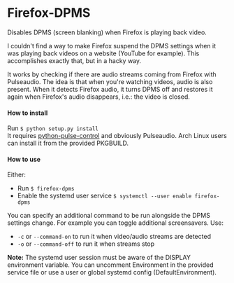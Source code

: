 # Firefox-DPMS
Disables DPMS (screen blanking) when Firefox is playing back video.

I couldn't find a way to make Firefox suspend the DPMS settings when
it was playing back videos on a website (YouTube for example). This
accomplishes exactly that, but in a hacky way.

It works by checking if there are audio streams coming from Firefox
with Pulseaudio. The idea is that when you're watching videos, audio
is also present. When it detects Firefox audio, it turns DPMS off and
restores it again when Firefox's audio disappears, i.e.: the video
is closed.

#### How to install
Run `$ python setup.py install`   
It requires [python-pulse-control](https://github.com/mk-fg/python-pulse-control)
and obviously Pulseaudio.
Arch Linux users can install it from the provided PKGBUILD.

#### How to use
Either:

* Run `$ firefox-dpms`
* Enable the systemd user service `$ systemctl --user enable firefox-dpms`

You can specify an additional command to be run alongside the DPMS
settings change. For example you can toggle additional screensavers.
Use:

* `-c` or `--command-on` to run it when video/audio streams are detected
* `-o` or `--command-off` to run it when streams stop

**Note:** The systemd user session must be aware of the DISPLAY environment
variable. You can uncomment Environment in the provided service file
or use a user or global systemd config (DefaultEnvironment).

